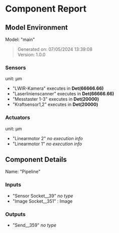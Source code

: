 # Component Report
## Model Environment
Model: "main"

> Generated on: 07/05/2024 13:39:08<br>
> Version: 1.0.0


### Sensors
unit: μm<br>
- "LWIR-Kamera" executes in **Det(66666.66)**
- "Laserlinienscanner" executes in **Det(66666.66)**
- "Messtaster 1-3" executes in **Det(20000)**
- "Kraftsensor1,2" executes in **Det(20000)**


### Actuators
unit: μm<br>
- "Linearmotor 2" *no execution info*
- "Linearmotor 1" *no execution info*


## Component Details
Name: "Pipeline"

### Inputs
- "Sensor Socket__39" *no type*
- "Image Socket__351" : Image


### Outputs
- "Send__359" *no type*

